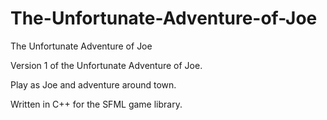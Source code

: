 # The-Unfortunate-Adventure-of-Joe
The Unfortunate Adventure of Joe

Version 1 of the Unfortunate Adventure of Joe.

Play as Joe and adventure around town.

Written in C++ for the SFML game library.

